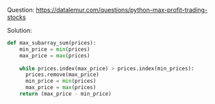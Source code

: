Question: https://datalemur.com/questions/python-max-profit-trading-stocks


Solution:
```py
def max_subarray_sum(prices):
	min_price = min(prices)
	max_price = max(prices)
	
	while prices.index(max_price) > prices.index(min_prices):
	  prices.remove(max_price)
	  min_price = min(prices)
	  max_price = max(prices)
	return (max_price - min_price)

```
